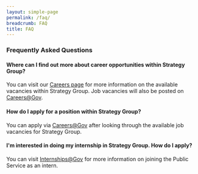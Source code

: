 ```yaml
---
layout: simple-page
permalink: /faq/
breadcrumb: FAQ
title: FAQ
---
```


### Frequently Asked Questions

#### Where can I find out more about career opportunities within Strategy Group?

You can visit our [Careers page]({{site.baseurl}}/careers/) for more information on the available vacancies within Strategy Group. Job vacancies will also be posted on [Careers@Gov](http://careers.pageuppeople.com/688/cwlive/en/filter/?=&search-keyword=&brand=strategy%20group&job-mail-subscribe-privacy=agree).

#### How do I apply for a position within Strategy Group?

You can apply via [Careers@Gov](http://careers.pageuppeople.com/688/cwlive/en/filter/?=&search-keyword=&brand=strategy%20group&job-mail-subscribe-privacy=agree) after looking through the available job vacancies for Strategy Group.

#### I'm interested in doing my internship in Strategy Group. How do I apply?

You can visit [Internships@Gov](https://www.careers.gov.sg/internships@gov) for more information on joining the Public Service as an intern.
